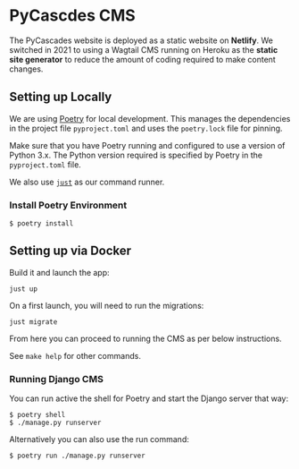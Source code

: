 # PyCascdes CMS

The PyCascades website is deployed as a static website on **Netlify**. We switched in 2021 to using a Wagtail CMS running on Heroku as the **static site generator** to reduce the amount of coding required to make content changes.


## Setting up Locally

We are using [Poetry](https://python-poetry.org/) for local development. This manages the dependencies in the project file `pyproject.toml` and uses the `poetry.lock` file for pinning. 

Make sure that you have Poetry running and configured to use a version of Python 3.x. The Python version required is specified by Poetry in the `pyproject.toml` file.

We also use [`just`](https://github.com/casey/just) as our command runner.

### Install Poetry Environment

```
$ poetry install
```

## Setting up via Docker

Build it and launch the app:
```
just up
```

On a first launch, you will need to run the migrations:
```
just migrate
```

From here you can proceed to running the CMS as per below instructions.

See `make help` for other commands.

### Running Django CMS

You can run active the shell for Poetry and start the Django server that way:

```
$ poetry shell
$ ./manage.py runserver
```

Alternatively you can also use the run command:

```
$ poetry run ./manage.py runserver
```
